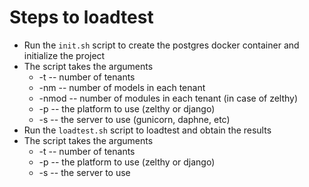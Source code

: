 # Steps to loadtest

- Run the `init.sh` script to create the postgres docker container and initialize the project
- The script takes the arguments
    - -t -- number of tenants
    - -nm -- number of models in each tenant
    - -nmod -- number of modules in each tenant (in case of zelthy)
    - -p -- the platform to use (zelthy or django)
    - -s -- the server to use (gunicorn, daphne, etc)
- Run the `loadtest.sh` script to loadtest and obtain the results
- The script takes the arguments
    - -t -- number of tenants
    - -p -- the platform to use (zelthy or django)
    - -s -- the server to use